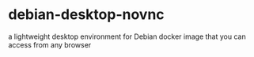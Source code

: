 # debian-desktop-novnc
a lightweight desktop environment for Debian docker image that you can access from any browser
